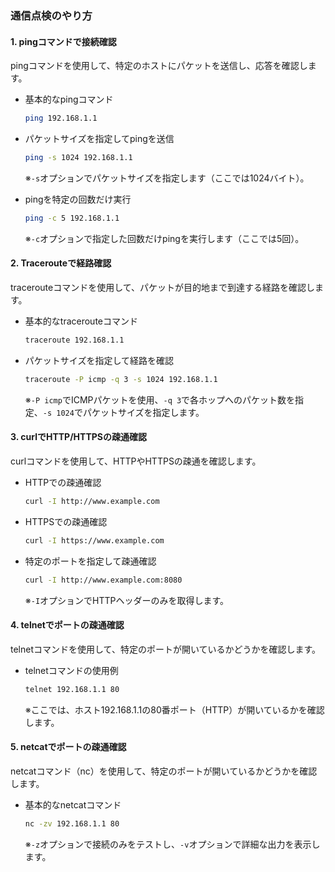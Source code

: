 ### 通信点検のやり方

#### 1. pingコマンドで接続確認

pingコマンドを使用して、特定のホストにパケットを送信し、応答を確認します。

- 基本的なpingコマンド
  ```bash
  ping 192.168.1.1
  ```

- パケットサイズを指定してpingを送信
  ```bash
  ping -s 1024 192.168.1.1
  ```
  ※`-s`オプションでパケットサイズを指定します（ここでは1024バイト）。

- pingを特定の回数だけ実行
  ```bash
  ping -c 5 192.168.1.1
  ```
  ※`-c`オプションで指定した回数だけpingを実行します（ここでは5回）。

#### 2. Tracerouteで経路確認

tracerouteコマンドを使用して、パケットが目的地まで到達する経路を確認します。

- 基本的なtracerouteコマンド
  ```bash
  traceroute 192.168.1.1
  ```

- パケットサイズを指定して経路を確認
  ```bash
  traceroute -P icmp -q 3 -s 1024 192.168.1.1
  ```
  ※`-P icmp`でICMPパケットを使用、`-q 3`で各ホップへのパケット数を指定、`-s 1024`でパケットサイズを指定します。

#### 3. curlでHTTP/HTTPSの疎通確認

curlコマンドを使用して、HTTPやHTTPSの疎通を確認します。

- HTTPでの疎通確認
  ```bash
  curl -I http://www.example.com
  ```

- HTTPSでの疎通確認
  ```bash
  curl -I https://www.example.com
  ```

- 特定のポートを指定して疎通確認
  ```bash
  curl -I http://www.example.com:8080
  ```
  ※`-I`オプションでHTTPヘッダーのみを取得します。

#### 4. telnetでポートの疎通確認

telnetコマンドを使用して、特定のポートが開いているかどうかを確認します。

- telnetコマンドの使用例
  ```bash
  telnet 192.168.1.1 80
  ```
  ※ここでは、ホスト192.168.1.1の80番ポート（HTTP）が開いているかを確認します。

#### 5. netcatでポートの疎通確認

netcatコマンド（nc）を使用して、特定のポートが開いているかどうかを確認します。

- 基本的なnetcatコマンド
  ```bash
  nc -zv 192.168.1.1 80
  ```
  ※`-z`オプションで接続のみをテストし、`-v`オプションで詳細な出力を表示します。